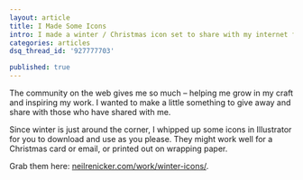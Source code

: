 ```yaml
---
layout: article
title: I Made Some Icons
intro: I made a winter / Christmas icon set to share with my internet friends for all they've taught me.
categories: articles
dsq_thread_id: '927777703'

published: true
---
```


The community on the web gives me so much – helping me grow in my craft and inspiring my work. I wanted to make a little something to give away and share with those who have shared with me.

Since winter is just around the corner, I whipped up some icons in Illustrator for you to download and use as you please. They might work well for a Christmas card or email, or printed out on wrapping paper.

Grab them here: <a href="/work/winter-icons/">neilrenicker.com/work/winter-icons/</a>.